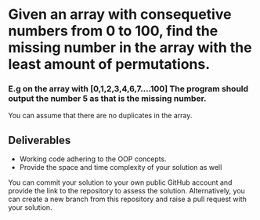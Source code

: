 # Given an array with consequetive numbers from 0 to 100, find the missing number in the array with the least amount of permutations.

### E.g on the array with [0,1,2,3,4,6,7....100] The program should output the number 5 as that is the missing number.

You can assume that there are no duplicates in the array.

## Deliverables

- Working code adhering to the OOP concepts.
- Provide the space and time complexity of your solution as well

You can commit your solution to your own public GitHub account and provide the link to the repository to assess the solution. Alternatively, you can create a new branch from this repository and raise a pull request with your solution.

